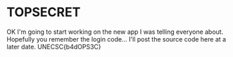 # TOPSECRET

OK I'm going to start working on the new app I was telling everyone about. 
Hopefully you remember the login code... I'll post the source code here at a later date.
UNECSC{b4dOPS3C}

